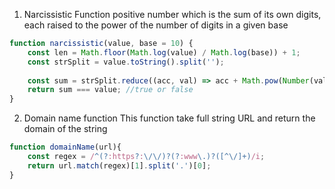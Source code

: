 1. Narcissistic Function
positive number which is the sum of its own digits, each raised to the power of the number of digits in a given base

```js
function narcissistic(value, base = 10) {
    const len = Math.floor(Math.log(value) / Math.log(base)) + 1;    
    const strSplit = value.toString().split('');
    
    const sum = strSplit.reduce((acc, val) => acc + Math.pow(Number(val), len), 0);
    return sum === value; //true or false
}
```

2. Domain name function
This function take full string URL and return the domain of the string

```js
function domainName(url){
    const regex = /^(?:https?:\/\/)?(?:www\.)?([^\/]+)/i;
    return url.match(regex)[1].split('.')[0];
}
```